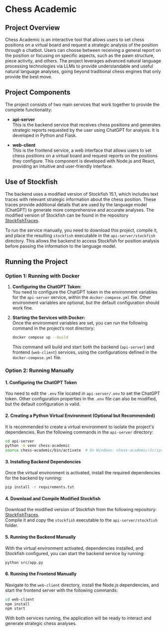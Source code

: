 # Chess Academic

## Project Overview

Chess Academic is an interactive tool that allows users to set chess positions on a virtual board and request a strategic analysis of the position through a chatbot. Users can choose between receiving a general report on the position or focusing on specific aspects, such as the pawn structure, piece activity, and others. The project leverages advanced natural language processing technologies via LLMs to provide understandable and useful natural language analyses, going beyond traditional chess engines that only provide the best move.

## Project Components

The project consists of two main services that work together to provide the complete functionality:

- **api-server**  
  This is the backend service that receives chess positions and generates strategic reports requested by the user using ChatGPT for analysis. It is developed in Python and Flask.

- **web-client**  
  This is the frontend service, a web interface that allows users to set chess positions on a virtual board and request reports on the positions they configure. This component is developed with Node.js and React, providing an intuitive and user-friendly interface.

## Use of Stockfish

The backend uses a modified version of Stockfish 15.1, which includes text traces with relevant strategic information about the chess position. These traces provide additional details that are used by the language model (ChatGPT) to generate more comprehensive and accurate analyses. The modified version of Stockfish can be found in the repository [StockfishTraces](https://github.com/pCarmonaa/StockfishTraces).

To run the service manually, you need to download this project, compile it, and place the resulting `stockfish` executable in the `api-server/stockfish` directory. This allows the backend to access Stockfish for position analysis before passing the information to the language model.

## Running the Project

### Option 1: Running with Docker

1. **Configuring the ChatGPT Token:**  
   You need to configure the ChatGPT token in the environment variables for the `api-server` service, within the `docker-compose.yml` file. Other environment variables are optional, but the default configuration should work fine.

2. **Starting the Services with Docker:**  
   Once the environment variables are set, you can run the following command in the project’s root directory:
   ```bash
   docker compose up --build
   ```
   This command will build and start both the backend (`api-server`) and frontend (`web-client`) services, using the configurations defined in the `docker-compose.yml` file.

### Option 2: Running Manually

#### 1. Configuring the ChatGPT Token  
   You need to edit the `.env` file located in `api-server/.env` to set the ChatGPT token. Other configuration properties in the `.env` file can also be modified, but the default configuration is valid.

#### 2. Creating a Python Virtual Environment (Optional but Recommended)  
   It is recommended to create a virtual environment to isolate the project's dependencies. Run the following commands in the `api-server` directory:

   ```bash
   cd api-server
   python -m venv chess-academic
   source chess-academic/bin/activate  # On Windows: chess-academic\Scripts\activate
   ```

#### 3. Installing Backend Dependencies  
   Once the virtual environment is activated, install the required dependencies for the backend by running:
   ```bash
   pip install -r requirements.txt
   ```

#### 4. Download and Compile Modified Stockfish  
   Download the modified version of Stockfish from the following repository:  
   [StockfishTraces](https://github.com/pCarmonaa/StockfishTraces).  
   Compile it and copy the `stockfish` executable to the `api-server/stockfish` folder.

#### 5. Running the Backend Manually  
   With the virtual environment activated, dependencies installed, and Stockfish configured, you can start the backend service by running:
   ```bash
   python src/app.py
   ```

#### 6. Running the Frontend Manually  
   Navigate to the `web-client` directory, install the Node.js dependencies, and start the frontend server with the following commands:

   ```bash
   cd web-client
   npm install
   npm start
   ```

With both services running, the application will be ready to interact and generate strategic chess analyses.